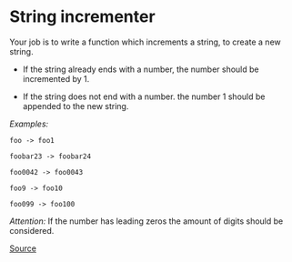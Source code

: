 # String incrementer

Your job is to write a function which increments a string, to create a new string.

- If the string already ends with a number, the number should be incremented by 1.

- If the string does not end with a number. the number 1 should be appended to the new string.

*Examples:*

```text
foo -> foo1

foobar23 -> foobar24

foo0042 -> foo0043

foo9 -> foo10

foo099 -> foo100
```

*Attention:* If the number has leading zeros the amount of digits should be considered.

[Source](https://www.codewars.com/kata/54a91a4883a7de5d7800009c/train/python)